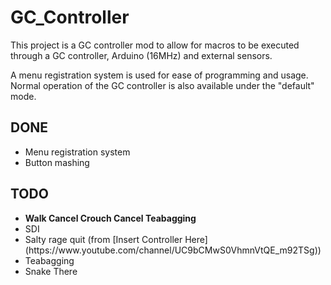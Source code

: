 # GC_Controller
This project is a GC controller mod to allow for macros to be executed through a GC controller, Arduino (16MHz) and external sensors.

A menu registration system is used for ease of programming and usage.  Normal operation of the GC controller is also available under the "default" mode.

## DONE
- Menu registration system
- Button mashing

## TODO
<ul>
  <li><b>Walk Cancel Crouch Cancel Teabagging</b></li>
  <li>SDI</li>
  <li>Salty rage quit (from [Insert Controller Here](https://www.youtube.com/channel/UC9bCMwS0VhmnVtQE_m92TSg))</li>
  <li>Teabagging</li>
  <li>Snake There</li>
</ul> 

